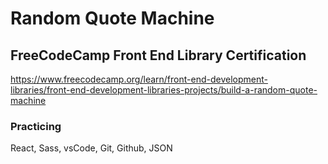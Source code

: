 # Random Quote Machine

## FreeCodeCamp Front End Library Certification

https://www.freecodecamp.org/learn/front-end-development-libraries/front-end-development-libraries-projects/build-a-random-quote-machine

### Practicing 

React, Sass, vsCode, Git, Github, JSON